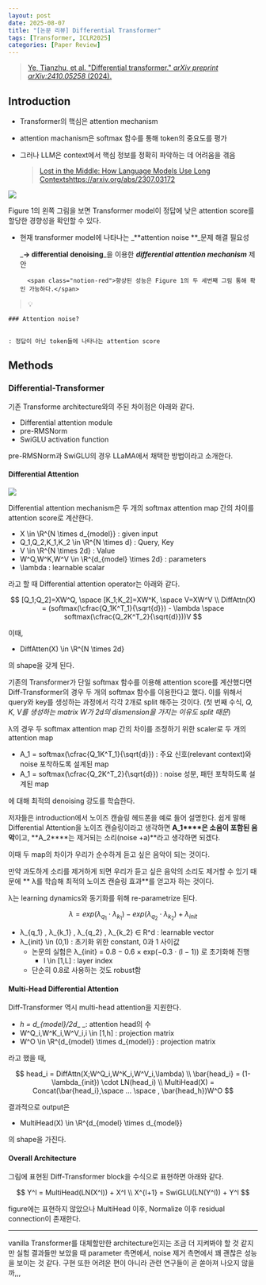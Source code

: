 ```yaml
---
layout: post
date: 2025-08-07
title: "[논문 리뷰] Differential Transformer"
tags: [Transformer, ICLR2025]
categories: [Paper Review]
---
```


> [Ye, Tianzhu, et al. "Differential transformer." ](https://arxiv.org/abs/2410.05258)[_arXiv preprint arXiv:2410.05258_](https://arxiv.org/abs/2410.05258)[ (2024).](https://arxiv.org/abs/2410.05258)



## Introduction

- Transformer의 핵심은 attention mechanism
- attention machanism은 softmax 함수를 통해 token의 중요도를 평가
- 그러나 LLM은 context에서 핵심 정보를 정확히 파악하는 데 어려움을 겪음

	> [Lost in the Middle: How Language Models Use Long Contextshttps://arxiv.org/abs/2307.03172](https://arxiv.org/abs/2307.03172)


![](https://prod-files-secure.s3.us-west-2.amazonaws.com/542b861c-36a8-4051-84e5-8804b6728dba/9083ea56-691a-4752-ae26-47f403431ac8/image.png?X-Amz-Algorithm=AWS4-HMAC-SHA256&X-Amz-Content-Sha256=UNSIGNED-PAYLOAD&X-Amz-Credential=ASIAZI2LB466U4RF6PCW%2F20250829%2Fus-west-2%2Fs3%2Faws4_request&X-Amz-Date=20250829T050056Z&X-Amz-Expires=3600&X-Amz-Security-Token=IQoJb3JpZ2luX2VjEFwaCXVzLXdlc3QtMiJHMEUCIQDm61pJdO2T2rR7VSc3iJiBfy5kLFXEkVYd3SPQHQFRbwIgKXsVVzMTltzcuRXJGIP5B43djsyGnpRrdal6A4Eem10qiAQItf%2F%2F%2F%2F%2F%2F%2F%2F%2F%2FARAAGgw2Mzc0MjMxODM4MDUiDOkB3T7uLjqfgQpf4CrcA1W03jdsr7AuDiXvGo6HevHXYSAQvkkW04nOISzgeNSpS1VT%2FLfTR1cuGLcpBX7CXrz81FSNiCYvrgbhs%2BIO92BZGGoyDFfvvnbPJZnp%2B1PTnki9pLPyhfsSzyM7V0nqGoymQ61NOR4DNqRIzzkwNJKQEZ4nwExW6rsa7cFqSSKujmDZKk5ijtfJ6xn73fdZWbMHyZrmozvTc7xpEHgHlSBPSn7aFO%2Fr02kLMuV6QAbLr8SN9HW%2Bi8%2B4Tq723IUgKY92wH7%2B%2F3sVUZG0tlpXrWXnCukCdjKB94eiHv%2BO9z%2FkEt8%2Bb7tG0YMnPbWagwOPPJwjiHnDkGce827NNjRHUV3coLX8V6nntw5T7VapQRUTz8DcXpYnnFUtTKgIjL85e78PrrXOVRVCYPsrIw5SC1GkqYN0lgDTazCxYXZvTs7mnSjhFn6GJN%2FrRWwEn165Y%2BumZSOISR9l2UheytipKYB62n9qD4XQYGSJ4kJ3s1YmtTpOuVOWU0NqObBn%2BA87MflwPFkYDWpD%2BdfTzNzWzdsMD7ppOkBjjJPHE1JMXx9y%2FRLxeGN6bEAed1jYI88%2BktPAnU8VRZp4DdCFdpFj0Vacf0eTB0VaV58w0yM%2FXQdA5J61QNwTCafFmDQLMI%2FCxMUGOqUBxb%2BTysiAbIfoTCkjUuO66I5Y16xnL3NmbNHZBmi1jq0aWtXDYXP2IA4OGaiiUnamBXaUkcyZGf78bXUVLvhGgFF%2F2wJ%2FAYL8B1szScH936hLbZoThq1x5Hdx%2BjlyKNTLaDFeUyCcWQQlAhyjZCfXVTZo0jGS5mlOLYa71I7IUbtbc6yjgnQuIr6opW2mfuFhKrOR8SqmL9E2Ojo0zcsR1BH3o7Rc&X-Amz-Signature=c8736cccfd982e09c76e965f5b55ac78632ecfb258c717c1b96dbd3f226cc247&X-Amz-SignedHeaders=host&x-amz-checksum-mode=ENABLED&x-id=GetObject)


Figure 1의 왼쪽 그림을 보면 Transformer model이 정답에 낮은 attention score를 할당한 경향성을 확인할 수 있다.

- 현재 transformer model에 나타나는 _**attention noise **_문제 해결 필요성

	_**→ differential denoising**_을 이용한 _**differential attention mechanism**_ 제안


		<span class="notion-red">향상된 성능은 Figure 1의 두 세번째 그림 통해 확인 가능하다.</span>


> 💡 


	### Attention noise?


	: 정답이 아닌 token들에 나타나는 attention score



## Methods



### Differential-Transformer


기존 Transforme architecture와의 주된 차이점은 아래와 같다.

- Differential attention module
- pre-RMSNorm
- SwiGLU activation function

pre-RMSNorm과 SwiGLU의 경우 LLaMA에서 채택한 방법이라고 소개한다.



#### Differential Attention


![](https://prod-files-secure.s3.us-west-2.amazonaws.com/542b861c-36a8-4051-84e5-8804b6728dba/116d70b2-1963-4810-9167-f4c7d8a06e8f/image.png?X-Amz-Algorithm=AWS4-HMAC-SHA256&X-Amz-Content-Sha256=UNSIGNED-PAYLOAD&X-Amz-Credential=ASIAZI2LB466U4RF6PCW%2F20250829%2Fus-west-2%2Fs3%2Faws4_request&X-Amz-Date=20250829T050056Z&X-Amz-Expires=3600&X-Amz-Security-Token=IQoJb3JpZ2luX2VjEFwaCXVzLXdlc3QtMiJHMEUCIQDm61pJdO2T2rR7VSc3iJiBfy5kLFXEkVYd3SPQHQFRbwIgKXsVVzMTltzcuRXJGIP5B43djsyGnpRrdal6A4Eem10qiAQItf%2F%2F%2F%2F%2F%2F%2F%2F%2F%2FARAAGgw2Mzc0MjMxODM4MDUiDOkB3T7uLjqfgQpf4CrcA1W03jdsr7AuDiXvGo6HevHXYSAQvkkW04nOISzgeNSpS1VT%2FLfTR1cuGLcpBX7CXrz81FSNiCYvrgbhs%2BIO92BZGGoyDFfvvnbPJZnp%2B1PTnki9pLPyhfsSzyM7V0nqGoymQ61NOR4DNqRIzzkwNJKQEZ4nwExW6rsa7cFqSSKujmDZKk5ijtfJ6xn73fdZWbMHyZrmozvTc7xpEHgHlSBPSn7aFO%2Fr02kLMuV6QAbLr8SN9HW%2Bi8%2B4Tq723IUgKY92wH7%2B%2F3sVUZG0tlpXrWXnCukCdjKB94eiHv%2BO9z%2FkEt8%2Bb7tG0YMnPbWagwOPPJwjiHnDkGce827NNjRHUV3coLX8V6nntw5T7VapQRUTz8DcXpYnnFUtTKgIjL85e78PrrXOVRVCYPsrIw5SC1GkqYN0lgDTazCxYXZvTs7mnSjhFn6GJN%2FrRWwEn165Y%2BumZSOISR9l2UheytipKYB62n9qD4XQYGSJ4kJ3s1YmtTpOuVOWU0NqObBn%2BA87MflwPFkYDWpD%2BdfTzNzWzdsMD7ppOkBjjJPHE1JMXx9y%2FRLxeGN6bEAed1jYI88%2BktPAnU8VRZp4DdCFdpFj0Vacf0eTB0VaV58w0yM%2FXQdA5J61QNwTCafFmDQLMI%2FCxMUGOqUBxb%2BTysiAbIfoTCkjUuO66I5Y16xnL3NmbNHZBmi1jq0aWtXDYXP2IA4OGaiiUnamBXaUkcyZGf78bXUVLvhGgFF%2F2wJ%2FAYL8B1szScH936hLbZoThq1x5Hdx%2BjlyKNTLaDFeUyCcWQQlAhyjZCfXVTZo0jGS5mlOLYa71I7IUbtbc6yjgnQuIr6opW2mfuFhKrOR8SqmL9E2Ojo0zcsR1BH3o7Rc&X-Amz-Signature=29b637016ca8cd9b81c2a49a3cada530a900689ab5876a17ac84fb576fd19b74&X-Amz-SignedHeaders=host&x-amz-checksum-mode=ENABLED&x-id=GetObject)


Differential attention mechanism은 두 개의 softmax attention map 간의 차이를 attention score로 계산한다.

- X \in \R^{N \times d\_{model}} : given input
- Q\_1,Q\_2,K\_1,K\_2 \in \R^{N \times d} : Query, Key
- V \in \R^{N \times 2d} : Value
- W^Q,W^K,W^V \in \R^{d\_{model} \times 2d} : parameters
- \lambda : learnable scalar

라고 할 때 Differential attention operator는 아래와 같다.


$$
[Q_1;Q_2]=XW^Q, \space [K_1;K_2]=XW^K, \space V=XW^V \\
DiffAttn(X) = (softmax(\cfrac{Q_1K^T_1}{\sqrt{d}}) - \lambda \space softmax(\cfrac{Q_2K^T_2}{\sqrt{d}}))V
$$


이때,

- DiffAtten(X) \in \R^{N \times 2d}

의 shape을 갖게 된다.


기존의 Transformer가 단일 softmax 함수를 이용해 attention score를 계산했다면 Diff-Transformer의 경우 두 개의 softmax 함수를 이용한다고 했다. 이를 위해서 query와 key를 생성하는 과정에서 각각 2개로 split 해주는 것이다. <span class="notion-red">(첫 번째 수식, </span><span class="notion-red">_Q, K, V를 생성하는 matrix W가 2d의 dismension을 가지는 이유도 split 때문_</span><span class="notion-red">)</span>


 λ의 경우 두 softmax attention map 간의 차이를 조정하기 위한 scaler로 두 개의 attention map

- A\_1 = softmax(\cfrac{Q\_1K^T\_1}{\sqrt{d}}) : 주요 신호(relevant context)와 noise 포착하도록 설계된 map
- A\_1 = softmax(\cfrac{Q\_2K^T\_2}{\sqrt{d}}) : noise 성분, 패턴 포착하도록 설계된 map 

에 대해 최적의 denoising 강도를 학습한다.


저자들은 introduction에서 노이즈 캔슬링 헤드폰을 예로 들어 설명한다. 쉽게 말해 Differential Attention을 노이즈 캔슬링이라고 생각하면 **A\_1****은 소음이 포함된 음악**이고, **A\_2****는 제거되는 소리(noise +a)**라고 생각하면 되겠다. 


이때 두 map의 차이가 우리가 순수하게 듣고 싶은 음악이 되는 것이다. 


만약 과도하게 소리를 제거하게 되면 우리가 듣고 싶은 음악의 소리도 제거할 수 있기 때문에 ** λ를 학습해 최적의 노이즈 캔슬링 효과**를 얻고자 하는 것이다.


λ는 learning dynamics와 동기화를 위해 re-parametrize 된다.


$$
\lambda = exp(\lambda_{q_1} \cdot \lambda_{k_1}) - exp(\lambda_{q_2} \cdot \lambda_{k_2}) + \lambda_{init}
$$

- λ\_{q\_1} , λ\_{k\_1} , λ\_{q\_2} , λ\_{k\_2} ∈ R^d : learnable vector
- λ\_{init} \in (0,1) : 초기화 위한 constant, 0과 1 사이값
	- 논문의 실험은 λ\_{init} = 0.8 − 0.6 × exp(−0.3 · (l − 1)) 로 초기화해 진행
		- l \in [1,L] : layer index
	- 단순히 0.8로 사용하는 것도 robust함


#### **Multi-Head Differential Attention**


Diff-Transformer 역시 multi-head attention을 지원한다.

- _h = d\_{model}/2d__ _: attention head의 수
- W^Q\_i,W^K\_i,W^V\_i,i \in [1,h] : projection matrix
- W^O \in \R^{d\_{model} \times d\_{model}} : projection matrix

라고 했을 때,


$$
head_i = DiffAttn(X;W^Q_i,W^K_i,W^V_i,\lambda) \\
\bar{head_i} = (1-\lambda_{init}) \cdot LN(head_i) \\
MultiHead(X) = Concat(\bar{head_i},\space ... \space , \bar{head_h})W^O
$$


결과적으로 output은

- MultiHead(X) \in \R^{d\_{model} \times d\_{model}}

의 shape을 가진다.



#### Overall Architecture


그림에 표현된 Diff-Transformer block을 수식으로 표현하면 아래와 같다.


$$
Y^l = MultiHead(LN(X^l)) + X^l \\
X^{l+1} = SwiGLU(LN(Y^l)) + Y^l
$$


figure에는 표현하지 않았으나 MultiHead 이후, Normalize 이후 residual connection이 존재한다.


---


vanilla Transformer를 대체할만한 architecture인지는 조금 더 지켜봐야 할 것 같지만 실험 결과들만 보았을 때 parameter 측면에서, noise 제거 측면에서 꽤 괜찮은 성능을 보이는 것 같다. 구현 또한 어려운 편이 아니라 관련 연구들이 곧 쏟아져 나오지 않을까,,,

